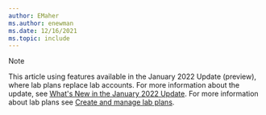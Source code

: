 ```yaml
---
author: EMaher
ms.author: enewman
ms.date: 12/16/2021
ms.topic: include
---
```


> [!NOTE]
> This article using features available in the January 2022 Update (preview), where lab plans replace lab accounts. For more information about the update, see [What's New in the January 2022 Update](../lab-services-whats-new.md). For more information about lab plans see [Create and manage lab plans](../how-to-manage-lab-plans.md).
